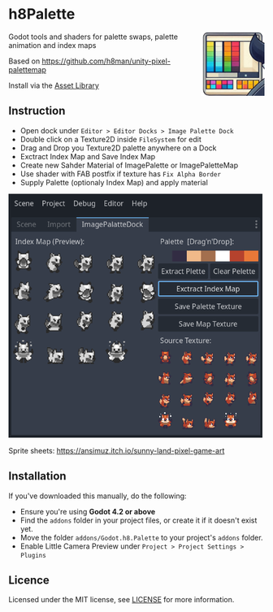 # h8Palette

<img align="right" src="paletteicon.png" width="125">

Godot tools and shaders for palette swaps, palette animation and index maps

Based on https://github.com/h8man/unity-pixel-palettemap

Install via the [Asset Library](https://godotengine.org/asset-library/asset/3383)

## Instruction


- Open dock under `Editor > Editor Docks > Image Palette Dock`
- Double click on a Texture2D inside `FileSystem` for edit
- Drag and Drop you Texture2D palette anywhere on a Dock 
- Exctract Index Map and Save Index Map
- Create new Sahder Material of ImagePalette or ImagePaletteMap
- Use shader with FAB postfix if texture has `Fix Alpha Border`
- Supply Palette (optionaly Index Map) and apply material

<img src="screenshot.png"  width="500"  >

Sprite sheets: https://ansimuz.itch.io/sunny-land-pixel-game-art

## Installation

If you've downloaded this manually, do the following:

- Ensure you're using **Godot 4.2 or above**
- Find the `addons` folder in your project files, or create it if it doesn't exist yet.
- Move the folder `addons/Godot.h8.Palette` to your project's `addons` folder.
- Enable Little Camera Preview under `Project > Project Settings > Plugins`

## Licence

Licensed under the MIT license, see [LICENSE](./LICENSE) for more information.
